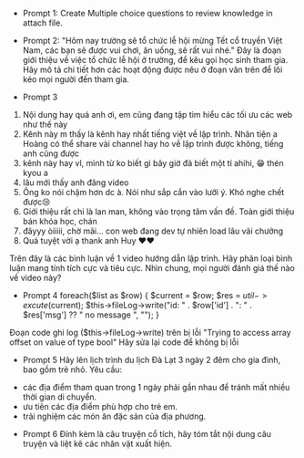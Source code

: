 - Prompt 1: 
Create Multiple choice questions to review knowledge in attach file.

- Prompt 2: 
"Hôm nay trường sẽ tổ chức lễ hội mừng Tết cổ truyền Việt Nam, các bạn sẽ được vui chơi, ăn uống, sẽ rất vui nhé."
Đây là đoạn giới thiệu về việc tổ chức lễ hội ở trường, để kêu gọi học sinh tham gia. Hãy mô tả chi tiết hơn các hoạt động được nêu ở đoạn văn trên để lôi kéo mọi người đến tham gia.
 
- Prompt 3
 1. Nội dung hay quá anh ơi, em cũng đang tập tìm hiểu các tối ưu các web như thế này 
 2. Kênh này m thấy là kênh hay nhất tiếng việt về lập trình. Nhân tiện a Hoàng có thể share vài channel hay ho về lập trình được không, tiếng anh cũng được
 3.  kênh này hay vl, mình từ ko biết gì bây giờ đã biết một tí ahihi, 😁 thén kyou a 
 4.  lâu mới thấy anh đăng video 
 5.  Ông ko nói chậm hơn dc à. Nói như sắp cắn vào lưỡi ý. Khó nghe chết được😢 
 6.  Giới thiệu rất chi là lan man, không vào trọng tâm vấn đề. Toàn giới thiệu bán khóa học, chán 
 7.  đâyyy òiiiii, chờ mãi... con web đang dev tự nhiên load lâu vãi chưởng 
 8.  Quá tuyệt vời ạ thank anh Huy ❤❤ 

Trên đây là các bình luận về 1 video hướng dẫn lập trình. Hãy phân loại bình luận mang tính tích cực và tiêu cực. 
Nhìn chung, mọi người đánh giá thế nào về video này?

- Prompt 4
foreach($list as $row) {
    $current = $row;
    $res = $util->excute($current);
    $this->fileLog->write("id: " . $row['id'] . ": " . $res['msg'] ?? " no message ", "");
}

Đoạn code ghi log ($this->fileLog->write) trên bị lỗi "Trying to access array offset on value of type bool"
Hãy sửa lại code để không bị lỗi

- Prompt 5
Hãy lên lịch trình du lịch Đà Lạt 3 ngày 2 đêm cho gia đình, bao gồm trẻ nhỏ.
Yêu cầu:
+ các địa điểm tham quan trong 1 ngày phải gần nhau để tránh mất nhiều thời gian di chuyển.
+ ưu tiên các địa điểm phù hợp cho trẻ em.
+ trải nghiệm các món ăn đặc sản của địa phương.

- Prompt 6
Đính kèm là câu truyện cổ tích, hãy tóm tắt nội dung câu truyện và liệt kê các nhân vật xuất hiện.